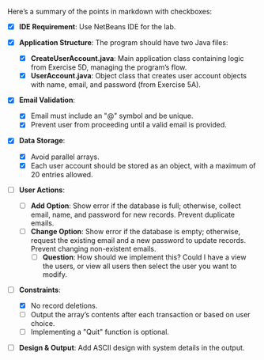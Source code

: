 Here’s a summary of the points in markdown with checkboxes:

- [x] **IDE Requirement**: Use NetBeans IDE for the lab.

- [x] **Application Structure**: The program should have two Java files:
  - [x] **CreateUserAccount.java**: Main application class containing logic from Exercise 5D, managing the program’s flow.
  - [x] **UserAccount.java**: Object class that creates user account objects with name, email, and password (from Exercise 5A).

- [x] **Email Validation**:
  - [x] Email must include an "@" symbol and be unique.
  - [x] Prevent user from proceeding until a valid email is provided.

- [x] **Data Storage**:
  - [x] Avoid parallel arrays.
  - [x] Each user account should be stored as an object, with a maximum of 20 entries allowed.

- [ ] **User Actions**:
  - [ ] **Add Option**: Show error if the database is full; otherwise, collect email, name, and password for new records. Prevent duplicate emails.
  - [ ] **Change Option**: Show error if the database is empty; otherwise, request the existing email and a new password to update records. Prevent changing non-existent emails.
    - [ ] **Question**: How should we implement this? Could I have a view the users, or view all users then select the user you want to modify.

- [ ] **Constraints**:
  - [x] No record deletions.
  - [ ] Output the array’s contents after each transaction or based on user choice.
  - [ ] Implementing a "Quit" function is optional.

- [ ] **Design & Output**: Add ASCII design with system details in the output.